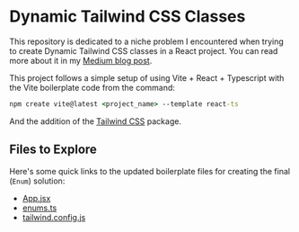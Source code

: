 # Dynamic Tailwind CSS Classes

This repository is dedicated to a niche problem I encountered when trying to create Dynamic Tailwind CSS classes in a React project. You can read more about it in my [Medium blog post]().

This project follows a simple setup of using Vite + React + Typescript with the Vite boilerplate code from the command:

```cmd
npm create vite@latest <project_name> --template react-ts
```

And the addition of the [Tailwind CSS](https://tailwindcss.com/docs/guides/vite) package.


## Files to Explore

Here's some quick links to the updated boilerplate files for creating the final (`Enum`) solution:
- [App.jsx](/main/src/App.tsx)
- [enums.ts](/main/src/enums.ts)
- [tailwind.config.js](/main/tailwind.config.js)
